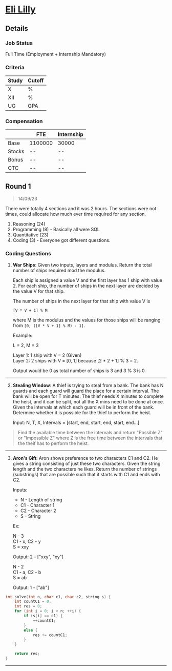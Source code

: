 # [Eli Lilly](https://www.lilly.com/)

## Details

### Job Status

Full Time (Employment + Internship Mandatory)

### Criteria

| Study | Cutoff |
|-------|--------|
| X     | %      |
| XII   | %      |
| UG    | GPA    |

[comment]: # (Any other details go under this. This is a comment)

### Compensation

|        | FTE     | Internship |
|--------|---------|------------|
| Base   | 1100000 | 30000      |
| Stocks | --      | --         |
| Bonus  | --      | --         |
| CTC    | --      | --         |

[comment]: # (Details about the rounds go under this comment.)

## Round 1

> 14/09/23

[comment]: # (Summary of the sections and experience below this comment.)

There were totally 4 sections and it was 2 hours. The sections were not times, could allocate how much ever time required for any section.

1. Reasoning (24)
2. Programming (8) - Basically all were SQL
3. Quantitative (23)
4. Coding (3) - Everyone got different questions.

### Coding Questions

1. **War Ships**: Given two inputs, layers and modulus. Return the total number of ships required mod the modulus.

    Each ship is assigned a value V and the first layer has 1 ship with value 2. For each ship, the number of ships in the next layer are decided by the value V for that ship.

    The number of ships in the next layer for that ship with value V is

    `[V * V + 1] % M`

    where M is the modulus and the values for those ships will be ranging from `[0, ([V * V + 1] % M) - 1]`.

    Example:

    L = 2, M = 3

    Layer 1: 1 ship with V = 2 (Given)\
    Layer 2: 2 ships with V = [0, 1] because [2 * 2 + 1] % 3 = 2.

    Output would be 0 as total number of ships is 3 and 3 % 3 is 0.

[comment]: # (Add any resources or links or code to this question under this comment.)

---

2. **Stealing Window**: A thief is trying to steal from a bank. The bank has N guards and each guard will guard the place for a certain interval. The bank will be open for T minutes. The thief needs X minutes to complete the heist, and it can be split, not all the X mins need to be done at once. Given the intervals at which each guard will be in front of the bank. Determine whether it is possible for the thief to perform the heist.

    Input: N, T, X, Intervals = [start, end, start, end, start, end...]

> Find the available time between the intervals and return "Possible Z" or "Impossible Z" where Z is the free time between the intervals that the theif has to perform the heist.

[comment]: # (Add any resources or links or code to this question under this comment.)

---

3. **Aron's Gift**: Aron shows preference to two characters C1 and C2. He gives a string consisting of just these two characters. Given the string length and the two characters he likes. Return the number of strings (substrings) that are possible such that it starts with C1 and ends with C2.

    Inputs:
    - N - Length of string
    - C1 - Character 1
    - C2 - Character 2
    - S - String

    Ex:

    N - 3\
    C1 - x, C2 - y\
    S = xxy

    Output: 2 - ["xxy", "xy"]

    N - 2\
    C1 - a, C2 - b\
    S = ab

    Output: 1 - ["ab"]

[comment]: # (Add any resources or links or code to this question under this comment.)

```cpp
int solve(int n, char c1, char c2, string s) {
    int countC1 = 0;
    int res = 0;
    for (int i = 0; i < n; ++i) {
        if (s[i] == c1) {
            ++countC1;
        }
        else {
            res += countC1;
        }
    }

    return res;
}

```

---
